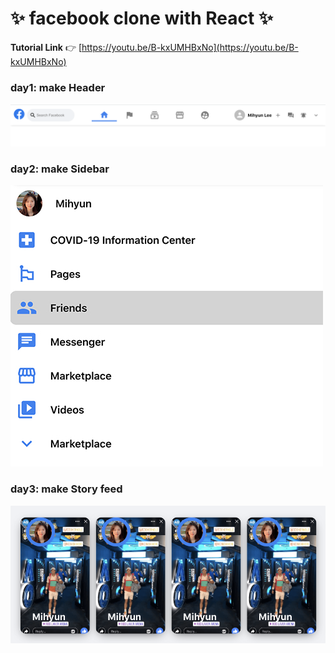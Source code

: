 # ✨ facebook clone with React ✨

**Tutorial Link** 👉 [https://youtu.be/B-kxUMHBxNo](https://youtu.be/B-kxUMHBxNo)

### day1: make Header

![md-Image/Untitled.png](md-Image/Untitled.png)

### day2: make Sidebar

![md-Image/Untitled1.jpg](md-Image/Untitled1.jpg)

### day3: make Story feed

![md-Image/Untitled2.png](md-Image/Untitled2.png)
